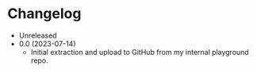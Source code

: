 # Changelog

- Unreleased
- 0.0 (2023-07-14)
    - Initial extraction and upload to GitHub from my internal playground repo.
